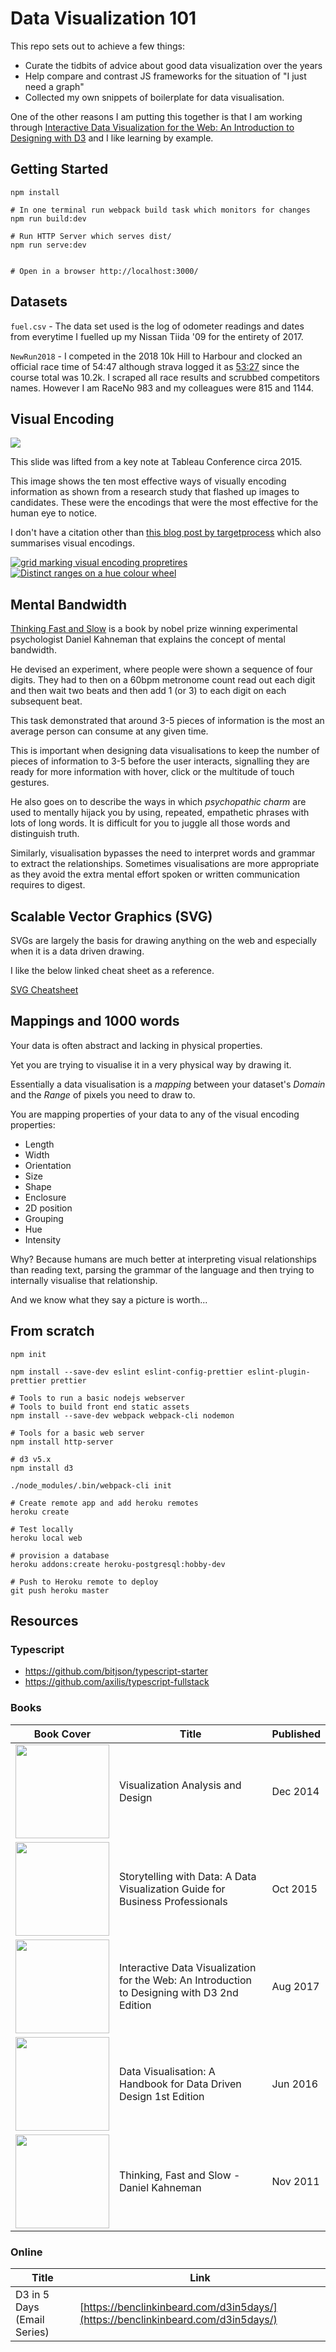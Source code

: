 # Data Visualization 101

This repo sets out to achieve a few things:

 - Curate the tidbits of advice about good data visualization over the years
 - Help compare and contrast JS frameworks for the situation of "I just need a graph"
 - Collected my own snippets of boilerplate for data visualisation.

One of the other reasons I am putting this together is that I am working through 
[Interactive Data Visualization for the Web: An Introduction to Designing with D3](https://www.amazon.com.au/Interactive-Data-Visualization-Web-Introduction-ebook/dp/B074JKZ9Z3)
and I like learning by example.

## Getting Started

```
npm install

# In one terminal run webpack build task which monitors for changes
npm run build:dev

# Run HTTP Server which serves dist/
npm run serve:dev


# Open in a browser http://localhost:3000/
```

## Datasets

`fuel.csv` - The data set used is the log of odometer readings and dates from everytime I fuelled
up my Nissan Tiida '09 for the entirety of 2017.

`NewRun2018` - I competed in the 2018 10k Hill to Harbour and clocked an official 
race time of 54:47 although strava logged it as [53:27](https://www.strava.com/activities/1508899475) since
the course total was 10.2k. 
I scraped all race results and scrubbed competitors names. 
However I am RaceNo 983 and my colleagues were 815 and 1144.


## Visual Encoding

<img src="docs/images/VisualEncoding.png" />

This slide was lifted from a key note at Tableau Conference circa 2015.

This image shows the ten most effective ways of visually encoding information as
shown from a research study that flashed up images to candidates. These were
the encodings that were the most effective for the human eye to notice.

I don't have a citation other than [this blog post by targetprocess](https://www.targetprocess.com/articles/visual-encoding/) which also summarises visual
encodings.

<a href="https://www.targetprocess.com/articles/visual-encoding/">
<img src="docs/images/retinal_data_flat.jpg" alt="grid marking visual encoding propretires" />
</a>
<a href="http://www.workwithcolor.com/blue-color-hue-range-01.htm">
<img src="docs/images/cona-hue-ranges-map-02.png" alt="Distinct ranges on a hue colour wheel">
</a>


## Mental Bandwidth

[Thinking Fast and Slow](https://www.amazon.com/Thinking-Fast-Slow-Daniel-Kahneman-ebook/dp/B005MJFA2W)
is a book by nobel prize winning experimental psychologist Daniel Kahneman that explains
the concept of mental bandwidth.

He devised an experiment, where people were shown a sequence of four digits. They
had to then on a 60bpm metronome count read out each digit and then wait two beats
and then add 1 (or 3) to each digit on each subsequent beat.

This task demonstrated that around 3-5 pieces of information is the most an average 
person can consume at any given time.

This is important when designing data visualisations to keep the number of pieces
of information to 3-5 before the user interacts, signalling they are ready for more 
information with hover, click or the multitude of touch gestures.

He also goes on to describe the ways in which _psychopathic charm_ are used to
mentally hijack you by using, repeated, empathetic phrases with lots of long words.
It is difficult for you to juggle all those words and distinguish truth.

Similarly, visualisation bypasses the need to interpret words and grammar to 
extract the relationships. Sometimes visualisations are more appropriate as they 
avoid the extra mental effort spoken or written communication requires to digest. 


## Scalable Vector Graphics (SVG)

SVGs are largely the basis for drawing anything on the web and especially when
it is a data driven drawing.

I like the below linked cheat sheet as a reference.

[SVG Cheatsheet](http://www.cheat-sheets.org/own/svg/index.xhtml)

## Mappings and 1000 words

Your data is often abstract and lacking in physical properties.

Yet you are trying to visualise it in a very physical way by drawing it.

Essentially a data visualisation is a _mapping_ between your dataset's _Domain_
and the _Range_ of pixels you need to draw to.

You are mapping properties of your data to any of the visual encoding properties:

 - Length
 - Width
 - Orientation
 - Size
 - Shape
 - Enclosure
 - 2D position
 - Grouping
 - Hue
 - Intensity

Why? Because humans are much better at interpreting visual relationships than
reading text, parsing the grammar of the language and then trying to internally 
visualise that relationship.

And we know what they say a picture is worth...

## From scratch

```
npm init

npm install --save-dev eslint eslint-config-prettier eslint-plugin-prettier prettier

# Tools to run a basic nodejs webserver
# Tools to build front end static assets
npm install --save-dev webpack webpack-cli nodemon

# Tools for a basic web server
npm install http-server

# d3 v5.x
npm install d3

./node_modules/.bin/webpack-cli init

# Create remote app and add heroku remotes
heroku create

# Test locally
heroku local web

# provision a database
heroku addons:create heroku-postgresql:hobby-dev

# Push to Heroku remote to deploy
git push heroku master

```


## Resources

### Typescript

 - https://github.com/bitjson/typescript-starter
 - https://github.com/axilis/typescript-fullstack

### Books

| Book Cover | Title | Published |
| --- | --- | --- |
| <a href="https://www.amazon.com/Visualization-Analysis-Design-AK-Peters-ebook/dp/B00OGLE3XE" alt="Visualization Analysis and Design"><img src="https://images-fe.ssl-images-amazon.com/images/I/613LrJG4bML.jpg" height="150px" /></a> | Visualization Analysis and Design | Dec  2014  |
| <a href="https://www.amazon.com.au/Storytelling-Data-Visualization-Business-Professionals-ebook/dp/B016DHQSM2/" alt="Storytelling with Data: A Data Visualization Guide for Business Professionals"><img src="https://images-fe.ssl-images-amazon.com/images/I/41M8UKaaO1L.jpg" height="150px" /></a> | Storytelling with Data: A Data Visualization Guide for Business Professionals | Oct 2015|
| <a href="https://www.amazon.com.au/Interactive-Data-Visualization-Web-Introduction-ebook/dp/B074JKZ9Z3" alt="Interactive Data Visualization for the Web: An Introduction to Designing with D3 2nd Edition, Aug 2017"><img src="https://images-fe.ssl-images-amazon.com/images/I/51HP18fPYML.jpg" height="150px" /></a> | Interactive Data Visualization for the Web: An Introduction to Designing with D3 2nd Edition | Aug 2017 |
| <a href="https://www.amazon.com.au/Data-Visualisation-Handbook-Driven-Design-ebook/dp/B01G2C5VCG" alt="Data Visualisation: A Handbook for Data Driven Design 1st Edition"><img src="https://images-fe.ssl-images-amazon.com/images/I/51ogBxoSoZL.jpg" height="150px" /></a> | Data Visualisation: A Handbook for Data Driven Design 1st Edition | Jun 2016 |
| <a href="https://www.amazon.com/Thinking-Fast-Slow-Daniel-Kahneman-ebook/dp/B005MJFA2W" alt="Thinking, Fast and Slow - Daniel Kahneman"><img src="https://images-na.ssl-images-amazon.com/images/I/41Gl2kqMlCL._SX322_BO1,204,203,200_.jpg" height="150px" /></a> | Thinking, Fast and Slow - Daniel Kahneman | Nov 2011|

### Online

| Title | Link |
| --- | --- |
| D3 in 5 Days (Email Series) | [https://benclinkinbeard.com/d3in5days/](https://benclinkinbeard.com/d3in5days/) |
